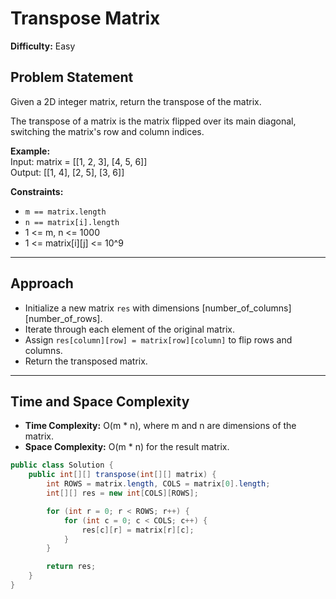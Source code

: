 # Transpose Matrix

**Difficulty:** Easy

## Problem Statement  
Given a 2D integer matrix, return the transpose of the matrix.

The transpose of a matrix is the matrix flipped over its main diagonal, switching the matrix's row and column indices.

**Example:**  
Input: matrix = [[1, 2, 3], [4, 5, 6]]  
Output: [[1, 4], [2, 5], [3, 6]]

**Constraints:**  
- `m == matrix.length`  
- `n == matrix[i].length`  
- 1 <= m, n <= 1000  
- 1 <= matrix[i][j] <= 10^9

---

## Approach  
- Initialize a new matrix `res` with dimensions [number_of_columns][number_of_rows].  
- Iterate through each element of the original matrix.  
- Assign `res[column][row] = matrix[row][column]` to flip rows and columns.  
- Return the transposed matrix.

---

## Time and Space Complexity  
- **Time Complexity:** O(m * n), where m and n are dimensions of the matrix.  
- **Space Complexity:** O(m * n) for the result matrix.

```java
public class Solution {
    public int[][] transpose(int[][] matrix) {
        int ROWS = matrix.length, COLS = matrix[0].length;
        int[][] res = new int[COLS][ROWS];

        for (int r = 0; r < ROWS; r++) {
            for (int c = 0; c < COLS; c++) {
                res[c][r] = matrix[r][c];
            }
        }

        return res;
    }
}
```